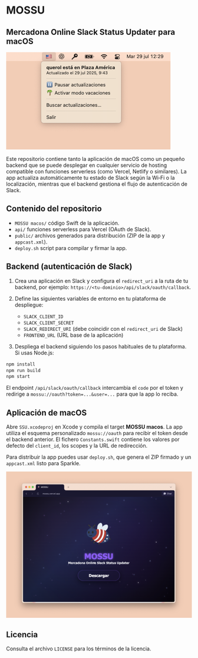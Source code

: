 # MOSSU
## Mercadona Online Slack Status Updater para macOS

![](public/app.png)

Este repositorio contiene tanto la aplicación de macOS como un pequeño backend que se puede desplegar en cualquier servicio de hosting compatible con funciones serverless (como Vercel, Netlify o similares). La app actualiza automáticamente tu estado de Slack según la Wi‑Fi o la localización, mientras que el backend gestiona el flujo de autenticación de Slack.

## Contenido del repositorio

- `MOSSU macos/` código Swift de la aplicación.
- `api/` funciones serverless para Vercel (OAuth de Slack).
- `public/` archivos generados para distribución (ZIP de la app y `appcast.xml`).
- `deploy.sh` script para compilar y firmar la app.

## Backend (autenticación de Slack)

1. Crea una aplicación en Slack y configura el `redirect_uri` a la ruta de tu backend, por ejemplo:
   `https://<tu-dominio>/api/slack/oauth/callback`.

2. Define las siguientes variables de entorno en tu plataforma de despliegue:
   - `SLACK_CLIENT_ID`
   - `SLACK_CLIENT_SECRET`
   - `SLACK_REDIRECT_URI` (debe coincidir con el `redirect_uri` de Slack)
   - `FRONTEND_URL` (URL base de la aplicación)

3. Despliega el backend siguiendo los pasos habituales de tu plataforma. Si usas Node.js:

```bash
npm install
npm run build
npm start
```

El endpoint `/api/slack/oauth/callback` intercambia el `code` por el token y redirige a `mossu://oauth?token=...&user=...` para que la app lo reciba.

## Aplicación de macOS

Abre `SSU.xcodeproj` en Xcode y compila el target **MOSSU macos**. La app utiliza el esquema
personalizado `mossu://oauth` para recibir el token desde el backend anterior.
El fichero `Constants.swift` contiene los valores por defecto del `client_id`, los scopes y la URL de redirección.

Para distribuir la app puedes usar `deploy.sh`, que genera el ZIP firmado y un `appcast.xml` listo para Sparkle.

![](public/web.png)

## Licencia

Consulta el archivo `LICENSE` para los términos de la licencia.
